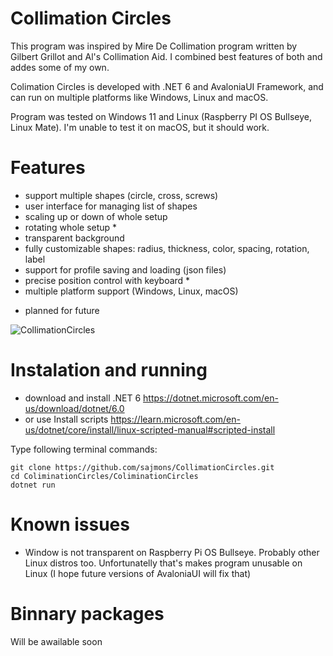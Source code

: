 # Collimation Circles

This program was inspired by Mire De Collimation program written by Gilbert Grillot and Al's Collimation Aid. I combined best features of both and addes some of my own. 

Colimation Circles is developed with .NET 6 and AvaloniaUI Framework, and can run on multiple platforms like Windows, Linux and macOS.

Program was tested on Windows 11 and Linux (Raspberry PI OS Bullseye, Linux Mate). I'm unable to test it on macOS, but it should work.

# Features

- support multiple shapes (circle, cross, screws)
- user interface for managing list of shapes
- scaling up or down of whole setup
- rotating whole setup *
- transparent background
- fully customizable shapes: radius, thickness, color, spacing, rotation, label
- support for profile saving and loading (json files)
- precise position control with keyboard *
- multiple platform support (Windows, Linux, macOS)

* planned for future

![CollimationCircles](https://user-images.githubusercontent.com/7437280/206667602-65872b09-8ba2-4cd2-9bf1-e4a17e17602c.png)

# Instalation and running

- download and install .NET 6 https://dotnet.microsoft.com/en-us/download/dotnet/6.0
- or use Install scripts https://learn.microsoft.com/en-us/dotnet/core/install/linux-scripted-manual#scripted-install

Type following terminal commands:
```
git clone https://github.com/sajmons/CollimationCircles.git
cd ColiminationCircles/ColiminationCircles
dotnet run
```

# Known issues

- Window is not transparent on Raspberry Pi OS Bullseye. Probably other Linux distros too. Unfortunatelly that's makes program unusable on Linux (I hope future versions of AvaloniaUI will fix that)

# Binnary packages

Will be awailable soon
